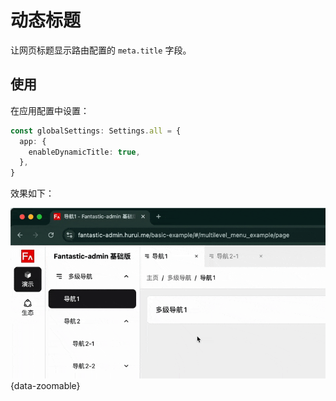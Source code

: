 # 动态标题

让网页标题显示路由配置的 `meta.title` 字段。

## 使用

在应用配置中设置：

```ts {2-4}
const globalSettings: Settings.all = {
  app: {
    enableDynamicTitle: true,
  },
}
```

效果如下：

![](/dynamic-title.gif){data-zoomable}
